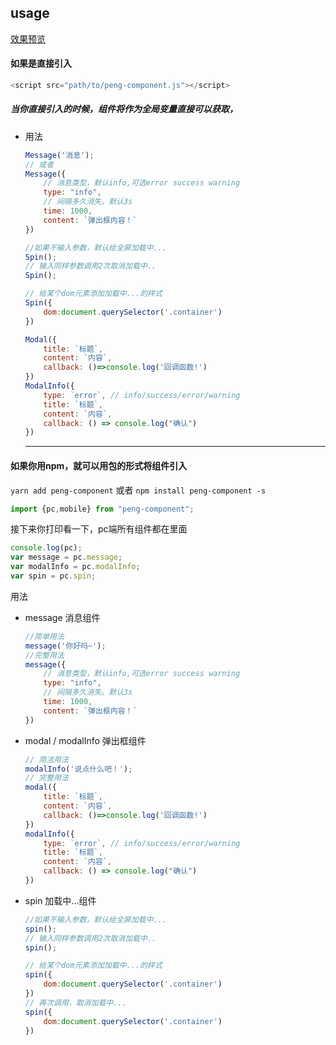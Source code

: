 ## usage
[效果预览](./test/index.html)

#### 如果是直接引入
```js
<script src="path/to/peng-component.js"></script>
```
##### 当你直接引入的时候，组件将作为全局变量直接可以获取，

- 用法
	```js
	Message('消息');
	// 或者
	Message({
		// 消息类型，默认info,可选error success warning
		type: "info",				
		// 间隔多久消失。默认3s
		time: 1000,					
		content: `弹出框内容！`
	})
	```
	```js
	//如果不输入参数，默认给全屏加载中...
	Spin();
	// 输入同样参数调用2次取消加载中..
	Spin();

	// 给某个dom元素添加加载中...的样式
	Spin({
		dom:document.querySelector('.container')
	})
	```
	```js
	Modal({
		title: `标题`,
		content: `内容`,
		callback: ()=>console.log('回调函数!')
	})
	ModalInfo({
		type: `error`, // info/success/error/warning
		title: `标题`,
		content: `内容`,
		callback: () => console.log("确认")
	})
	```
	---
#### 如果你用npm，就可以用包的形式将组件引入
`yarn add peng-component`
或者
`npm install peng-component -s`
```js
import {pc,mobile} from "peng-component";
```
接下来你打印看一下，pc端所有组件都在里面
```js
console.log(pc);
var message = pc.message;
var modalInfo = pc.modalInfo;
var spin = pc.spin;
```
用法
- message 消息组件
	```js
	//简单用法
	message('你好吗~');
	//完整用法
	message({
		// 消息类型，默认info,可选error success warning
		type: "info",				
		// 间隔多久消失。默认3s
		time: 1000,					
		content: `弹出框内容！`
	})
	```
- modal / modalInfo 弹出框组件
	```js
	// 简洁用法
	modalInfo('说点什么吧！');
	// 完整用法
	modal({
		title: `标题`,
		content: `内容`,
		callback: ()=>console.log('回调函数!')
	})
	modalInfo({
		type: `error`, // info/success/error/warning
		title: `标题`,
		content: `内容`,
		callback: () => console.log("确认")
	})
	```
- spin 加载中...组件
	```js
	//如果不输入参数，默认给全屏加载中...
	spin();
	// 输入同样参数调用2次取消加载中..
	spin();

	// 给某个dom元素添加加载中...的样式
	spin({
		dom:document.querySelector('.container')
	})
	// 再次调用，取消加载中...
	spin({
		dom:document.querySelector('.container')
	})
	```